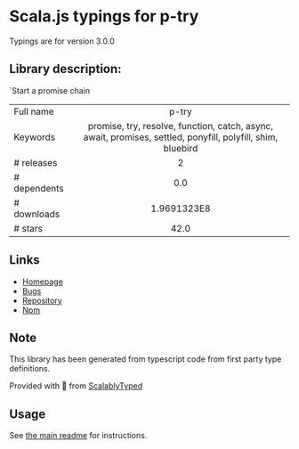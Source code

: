 
# Scala.js typings for p-try

Typings are for version 3.0.0

## Library description:
`Start a promise chain

|                    |                 |
| ------------------ | :-------------: |
| Full name          | p-try |
| Keywords           | promise, try, resolve, function, catch, async, await, promises, settled, ponyfill, polyfill, shim, bluebird |
| # releases         | 2 |
| # dependents       | 0.0 |
| # downloads        | 1.9691323E8 |
| # stars            | 42.0 |

## Links
- [Homepage](https://github.com/sindresorhus/p-try#readme)
- [Bugs](https://github.com/sindresorhus/p-try/issues)
- [Repository](https://github.com/sindresorhus/p-try)
- [Npm](https://www.npmjs.com/package/p-try)
    


## Note
This library has been generated from typescript code from first party type definitions.

Provided with :purple_heart: from [ScalablyTyped](https://github.com/oyvindberg/ScalablyTyped)

## Usage
See [the main readme](../../readme.md) for instructions.


